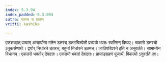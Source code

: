 ```yaml
---
index: 5.3.94
index_padded: 5.3.094
sutra: एकाच् च प्राचाम्
vritti: kashika

---
```

एकशब्दात् प्राचाम् आचार्याणां मतेन डतरच् डतमचित्येतौ प्रत्ययौ भवतः स्वस्मिन् विष्यए। चकारो डतरचो ऽनुकर्सणार्थः। द्वयोर् निर्धारने डतरच्, बहूनां निर्धारने डतमच्। जातिपरिप्रश्ने इति न अनुवर्तते। सामान्येन विधानम्। एकतरो भवतोर् देवदत्तः। एकतमो भवतां देवदत्तः। प्राचाङ्ग्रहणं पूजार्थं, विकल्पो ऽनुवर्तते एव।